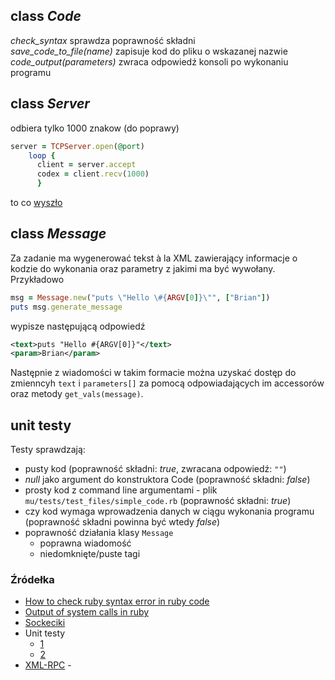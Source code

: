 ## class *Code*
*check_syntax* sprawdza poprawność składni <br/>
*save_code_to_file(name)* zapisuje kod do pliku o wskazanej nazwie <br/>
*code_output(parameters)* zwraca odpowiedź konsoli po wykonaniu programu <br/>

## class *Server*
odbiera tylko 1000 znakow (do poprawy)
```ruby
server = TCPServer.open(@port)
    loop {
      client = server.accept
      codex = client.recv(1000)
      }
```
to co [wyszło](http://imgur.com/a/qAR8Z)

## class *Message*
Za zadanie ma wygenerować tekst à la XML zawierający informacje o kodzie do wykonania oraz parametry z jakimi ma być wywołany.
Przykładowo
```ruby
msg = Message.new("puts \"Hello \#{ARGV[0]}\"", ["Brian"])
puts msg.generate_message
```
wypisze następującą odpowiedź
```xml
<text>puts "Hello #{ARGV[0]}"</text>
<param>Brian</param>

```
Następnie z wiadomości w takim formacie można uzyskać dostęp do zmienncyh `text` i `parameters[]` za pomocą odpowiadających im accessorów oraz metody `get_vals(message)`.

## unit testy
Testy sprawdzają:
* pusty kod (poprawność składni: *true*, zwracana odpowiedź: `""`)
* *null* jako argument do konstruktora Code (poprawność składni: *false*)
* prosty kod z command line argumentami - plik `mu/tests/test_files/simple_code.rb` (poprawność składni: *true*)
* czy kod wymaga wprowadzenia danych w ciągu wykonania programu (poprawność składni powinna być wtedy *false*)
* poprawność działania klasy `Message`
  * poprawna wiadomość
  * niedomknięte/puste tagi

### Źródełka

* [How to check ruby syntax error in ruby code](https://stackoverflow.com/questions/27272463/how-to-check-ruby-syntax-error-in-ruby-code)
* [Output of system calls in ruby](https://stackoverflow.com/questions/690151/getting-output-of-system-calls-in-ruby)
* [Sockeciki](https://www.tutorialspoint.com/ruby/ruby_socket_programming.htm)
* Unit testy
  * [1](https://ruby-doc.org/stdlib-1.8.7/libdoc/test/unit/rdoc/Test/Unit.html)
  * [2](https://en.wikibooks.org/wiki/Ruby_Programming/Unit_testing)
* [XML-RPC](https://www.tutorialspoint.com/xml-rpc/xml_rpc_intro.htm) -
